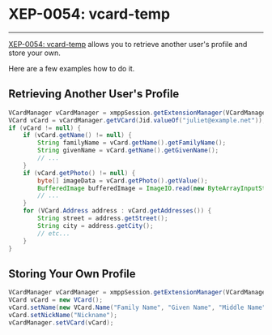 # XEP-0054: vcard-temp
---

[XEP-0054: vcard-temp][vcard-temp] allows you to retrieve another user's profile and store your own.

Here are a few examples how to do it.

## Retrieving Another User\'s Profile

```java
VCardManager vCardManager = xmppSession.getExtensionManager(VCardManager.class);
VCard vCard = vCardManager.getVCard(Jid.valueOf("juliet@example.net"));
if (vCard != null) {
    if (vCard.getName() != null) {
        String familyName = vCard.getName().getFamilyName();
        String givenName = vCard.getName().getGivenName();
        // ...
    }
    if (vCard.getPhoto() != null) {
        byte[] imageData = vCard.getPhoto().getValue();
        BufferedImage bufferedImage = ImageIO.read(new ByteArrayInputStream(imageData));
        // ...
    }
    for (VCard.Address address : vCard.getAddresses()) {
        String street = address.getStreet();
        String city = address.getCity();
        // etc...
    }
}
```

## Storing Your Own Profile

```java
VCardManager vCardManager = xmppSession.getExtensionManager(VCardManager.class);
VCard vCard = new VCard();
vCard.setName(new VCard.Name("Family Name", "Given Name", "Middle Name"));
vCard.setNickName("Nickname");
vCardManager.setVCard(vCard);
```

[vcard-temp]: http://xmpp.org/extensions/xep-0054.html "XEP-0054: vcard-temp"
